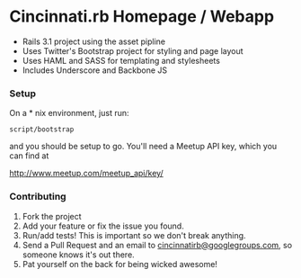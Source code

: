 # Cincinnati.rb Homepage / Webapp

* Rails 3.1 project using the asset pipline
* Uses Twitter's Bootstrap project for styling and page layout
* Uses HAML and SASS for templating and stylesheets
* Includes Underscore and Backbone JS

### Setup

On a * nix environment, just run:

`script/bootstrap`

and you should be setup to go. You'll need a Meetup API key, which you can find at 

http://www.meetup.com/meetup_api/key/

### Contributing

1. Fork the project
2. Add your feature or fix the issue you found.
3. Run/add tests! This is important so we don't break anything.
4. Send a Pull Request and an email to cincinnatirb@googlegroups.com, so someone knows it's out there.
5. Pat yourself on the back for being wicked awesome!

